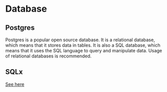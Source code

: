 # Database

## Postgres

Postgres is a popular open source database. It is a relational database, which means that it stores data in tables. It is also a SQL database, which means that it uses the SQL language to query and manipulate data. Usage of relational databases is recommended.

## SQLx

[See here](https://github.com/launchbadge/sqlx)
